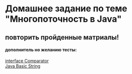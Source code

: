 # Домашнее задание по теме "Многопоточность в Java"

## повторить пройденные матриалы!

#### дополнитель но желанию тесты:
[interface Comparator](https://docs.google.com/forms/d/e/1FAIpQLSfBC9mkgcuhA4p37IN8YMROrb6qlIYyYajs1ziEljFZYbzP6Q/viewform?usp=sf_link)  
[Java Basic String](https://docs.google.com/forms/d/e/1FAIpQLScS1CiRwejnOSjF8EI9fvqpbwLPJVmSvyqqjE_KuPWzXxOOtQ/viewform?usp=sf_link)
